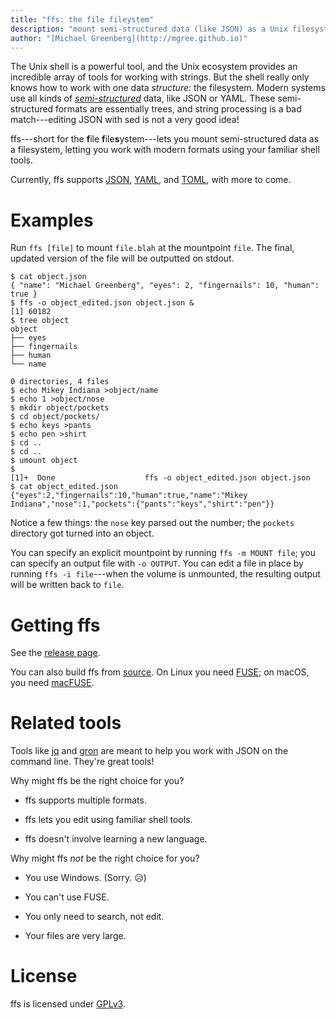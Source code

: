 ```yaml
---
title: "ffs: the file fileystem"
description: "mount semi-structured data (like JSON) as a Unix filesystem"
author: "[Michael Greenberg](http://mgree.github.io)"
---
```


The Unix shell is a powerful tool, and the Unix ecosystem provides an
incredible array of tools for working with strings. But the shell
really only knows how to work with one data *structure*: the
filesystem. Modern systems use all kinds of
[*semi-structured*](https://en.m.wikipedia.org/wiki/Semi-structured_data)
data, like JSON or YAML. These semi-structured formats are essentially
trees, and string processing is a bad match---editing JSON with sed is
not a very good idea!

ffs---short for the **f**ile **f**ile**s**ystem---lets you mount
semi-structured data as a filesystem, letting you work with modern
formats using your familiar shell tools.

Currently, ffs supports [JSON](https://www.json.org/),
[YAML](https://yaml.org/), and [TOML](https://toml.io/en/), with more
to come.

# Examples

Run `ffs [file]` to mount `file.blah` at the mountpoint `file`. The
final, updated version of the file will be outputted on stdout.

```shell-session
$ cat object.json 
{ "name": "Michael Greenberg", "eyes": 2, "fingernails": 10, "human": true }
$ ffs -o object_edited.json object.json &
[1] 60182
$ tree object
object
├── eyes
├── fingernails
├── human
└── name

0 directories, 4 files
$ echo Mikey Indiana >object/name
$ echo 1 >object/nose
$ mkdir object/pockets
$ cd object/pockets/
$ echo keys >pants
$ echo pen >shirt
$ cd ..
$ cd ..
$ umount object
$ 
[1]+  Done                    ffs -o object_edited.json object.json
$ cat object_edited.json 
{"eyes":2,"fingernails":10,"human":true,"name":"Mikey Indiana","nose":1,"pockets":{"pants":"keys","shirt":"pen"}}
```

Notice a few things: the `nose` key parsed out the number; the
`pockets` directory got turned into an object.

You can specify an explicit mountpoint by running `ffs -m MOUNT file`;
you can specify an output file with `-o OUTPUT`. You can edit a file
in place by running `ffs -i file`---when the volume is unmounted, the
resulting output will be written back to `file`.

# Getting ffs

See the [release page](https://github.com/mgree/ffs/releases).

You can also build ffs from [source](https://github.com/mgree/ffs). On
Linux you need [FUSE](https://github.com/libfuse/libfuse); on macOS,
you need [macFUSE](https://osxfuse.github.io/).

# Related tools

Tools like [jq](https://stedolan.github.io/jq/) and
[gron](https://github.com/tomnomnom/gron) are meant to help you work
with JSON on the command line. They're great tools!

Why might ffs be the right choice for you?

  - ffs supports multiple formats.

  - ffs lets you edit using familiar shell tools.
  
  - ffs doesn't involve learning a new language.

Why might ffs *not* be the right choice for you?

  - You use Windows. (Sorry. 😥)
  
  - You can't use FUSE.
  
  - You only need to search, not edit.
  
  - Your files are very large.

# License

ffs is licensed under
[GPLv3](https://raw.githubusercontent.com/mgree/ffs/main/LICENSE).
